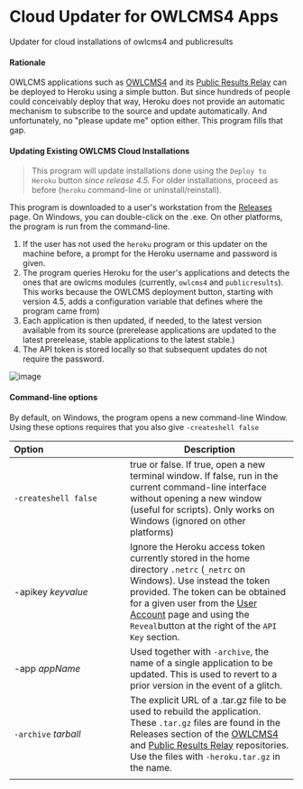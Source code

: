 # Cloud Updater for OWLCMS4 Apps
Updater for cloud installations of owlcms4 and publicresults

#### Rationale

OWLCMS applications such as [OWLCMS4](https://github.com/owlcms/owlcms4-heroku) and its [Public Results Relay](https://github.com/owlcms/publicresults-heroku) can be deployed to Heroku using a simple button.  But since hundreds of people could conceivably deploy that way, Heroku does not provide an automatic mechanism to subscribe to the source and update automatically.  And unfortunately, no "please update me" option either.  This program fills that gap.

#### Updating Existing OWLCMS Cloud Installations

> This program will update installations done using the  `Deploy to Heroku` button *since release 4.5.* For older installations, proceed as before (`heroku` command-line or uninstall/reinstall).

This program is downloaded to a user's workstation from the [Releases](https://github.com/jflamy/owlcms4-heroku-updater/releases/latest) page.  On Windows, you can double-click on the .exe.  On other platforms, the program is run from the command-line.

1. If the user has not used the `heroku` program or this updater on the machine before, a prompt for the Heroku username and password is given.
2. The program queries Heroku for the user's applications and detects the ones that are owlcms modules (currently, `owlcms4` and `publicresults`).  This works because the OWLCMS deployment button, starting with version 4.5, adds a configuration variable that defines where the program came from)
3. Each application is then updated, if needed, to the latest version available from its source (prerelease applications are updated to the latest prerelease, stable applications to the latest stable.)  
4. The API token is stored locally so that subsequent updates do not require the password.

![image](https://user-images.githubusercontent.com/678663/74204710-348c2480-4c6c-11ea-82d7-4908fabb296c.png)

#### Command-line options

By default, on Windows, the program opens a new command-line Window.  Using these options requires that you also give `-createshell false`

| Option&nbsp;&nbsp;&nbsp;&nbsp;&nbsp;&nbsp;&nbsp;&nbsp;&nbsp;&nbsp;&nbsp;&nbsp;&nbsp;&nbsp;&nbsp;&nbsp;&nbsp;&nbsp;&nbsp;&nbsp;&nbsp;&nbsp;&nbsp;&nbsp;&nbsp;&nbsp;&nbsp;&nbsp;&nbsp;&nbsp;&nbsp;&nbsp; | Description                                                  |
| ------------------------------------------------------------ | ------------------------------------------------------------ |
| <nobr>`-createshell false`</nobr>                            | true or false. If true, open a new terminal window.  If false, run in the current command-line interface without opening a new window (useful for scripts).  Only works on Windows  (ignored on other platforms) |
| -apikey *keyvalue*                                           | Ignore the Heroku access token currently stored in the home directory `.netrc` (`_netrc` on Windows).  Use instead the token provided. The token can be obtained for a given user from the [User Account](https://dashboard.heroku.com/account) page and using the `Reveal`button at the right of the `API Key` section. |
| -app *appName*                                               | Used together with `-archive`, the name of a single application to be updated.  This is used to revert to a prior version in the event of a glitch. |
| `-archive` *tarball*                                         | The explicit URL of a .tar.gz file to be used to rebuild the application.  These `.tar.gz` files are found in the Releases section of the [OWLCMS4](https://github.com/owlcms/owlcms4-heroku) and [Public Results Relay](https://github.com/owlcms/publicresults-heroku) repositories.  Use the files with `-heroku.tar.gz` in the name. |
|                                                              |                                                              |

